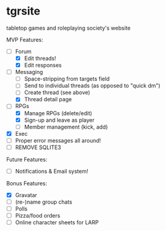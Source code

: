 # tgrsite
tabletop games and roleplaying society's website

MVP Features:
* [ ] Forum
  * [x] Edit threads!
  * [x] Edit responses
* [ ] Messaging
  * [ ] Space-stripping from targets field
  * [ ] Send to individual threads (as opposed to "quick dm")
  * [ ] Create thread (see above)
  * [x] Thread detail page
* [ ] RPGs
  * [x] Manage RPGs (delete/edit)
  * [x] Sign-up and leave as player
  * [ ] Member management (kick, add)
* [x] Exec
* [ ] Proper error messages all around!
* [ ] REMOVE SQLITE3

Future Features:
* [ ] Notifications & Email system!

Bonus Features:
* [x] Gravatar
* [ ] \(re-\)name group chats
* [ ] Polls
* [ ] Pizza/food orders
* [ ] Online character sheets for LARP
